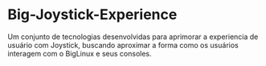 # Big-Joystick-Experience
Um conjunto de tecnologias desenvolvidas para aprimorar a experiencia de usuário com Joystick, buscando aproximar a forma como os usuários interagem com o BigLinux e seus consoles.
